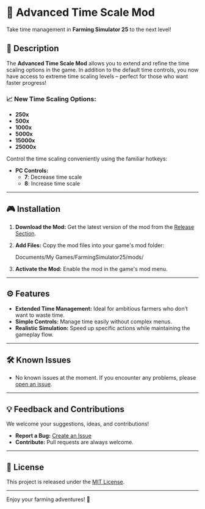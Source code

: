 # 🚜 **Advanced Time Scale Mod**

Take time management in **Farming Simulator 25** to the next level!

## 📝 **Description**
The **Advanced Time Scale Mod** allows you to extend and refine the time scaling options in the game. In addition to the default time controls, you now have access to extreme time scaling levels – perfect for those who want faster progress!

### 📈 **New Time Scaling Options:**
- **250x**
- **500x**
- **1000x**
- **5000x**
- **15000x**
- **25000x**

Control the time scaling conveniently using the familiar hotkeys:

- **PC Controls:**
  - **7**: Decrease time scale
  - **8**: Increase time scale

---

## 🎮 **Installation**

1. **Download the Mod:**
   Get the latest version of the mod from the [Release Section](#).

2. **Add Files:**
   Copy the mod files into your game's mod folder:

   Documents/My Games/FarmingSimulator25/mods/

3. **Activate the Mod:**
Enable the mod in the game's mod menu.

---

## ⚙️ **Features**

- **Extended Time Management:** Ideal for ambitious farmers who don’t want to waste time.
- **Simple Controls:** Manage time easily without complex menus.
- **Realistic Simulation:** Speed up specific actions while maintaining the gameplay flow.

---

## 🛠 **Known Issues**

- No known issues at the moment. If you encounter any problems, please [open an issue](#).

---

## 💡 **Feedback and Contributions**

We welcome your suggestions, ideas, and contributions!

- **Report a Bug:** [Create an Issue](#)
- **Contribute:** Pull requests are always welcome.

---

## 📜 **License**

This project is released under the [MIT License](#).

---

Enjoy your farming adventures! 🌾
